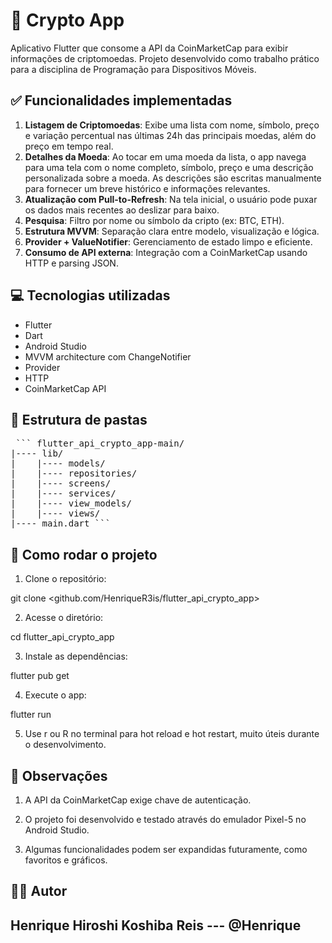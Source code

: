 # 📱 Crypto App

Aplicativo Flutter que consome a API da CoinMarketCap para exibir informações de criptomoedas. Projeto desenvolvido como trabalho prático para a disciplina de Programação para Dispositivos Móveis.

## ✅ Funcionalidades implementadas

1. **Listagem de Criptomoedas**: Exibe uma lista com nome, símbolo, preço e variação percentual nas últimas 24h das principais moedas, além do preço em tempo real.
2. **Detalhes da Moeda**: Ao tocar em uma moeda da lista, o app navega para uma tela com o nome completo, símbolo, preço e uma descrição personalizada sobre a moeda. As descrições são escritas manualmente para fornecer um breve histórico e informações relevantes.
3. **Atualização com Pull-to-Refresh**: Na tela inicial, o usuário pode puxar os dados mais recentes ao deslizar para baixo.
4. **Pesquisa**: Filtro por nome ou símbolo da cripto (ex: BTC, ETH).
5. **Estrutura MVVM**: Separação clara entre modelo, visualização e lógica.
6. **Provider + ValueNotifier**: Gerenciamento de estado limpo e eficiente.
7. **Consumo de API externa**: Integração com a CoinMarketCap usando HTTP e parsing JSON.

## 💻 Tecnologias utilizadas
- Flutter
- Dart
- Android Studio
- MVVM architecture com ChangeNotifier
- Provider
- HTTP
- CoinMarketCap API

## 📁 Estrutura de pastas
<pre> ``` flutter_api_crypto_app-main/  
|---- lib/  
|    |---- models/  
|    |---- repositories/  
|    |---- screens/  
|    |---- services/  
|    |---- view_models/  
|    |---- views/  
|---- main.dart ``` </pre>


## 🔧 Como rodar o projeto

1. Clone o repositório:

git clone <github.com/HenriqueR3is/flutter_api_crypto_app>

2. Acesse o diretório:

cd flutter_api_crypto_app

3. Instale as dependências:

flutter pub get

4. Execute o app:

flutter run

5. Use r ou R no terminal para hot reload e hot restart, muito úteis durante o desenvolvimento.

## 📌 Observações

1. A API da CoinMarketCap exige chave de autenticação.

2. O projeto foi desenvolvido e testado através do emulador Pixel-5 no Android Studio.

3. Algumas funcionalidades podem ser expandidas futuramente, como favoritos e gráficos.

## 👨‍💻 Autor
## Henrique Hiroshi Koshiba Reis --- @Henrique